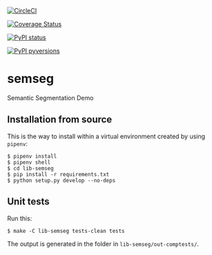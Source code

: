[![CircleCI](https://circleci.com/gh/duckietown/duckietown-semseg.svg?style=shield)](https://circleci.com/gh/duckietown/duckietown-semseg)

[![Coverage Status](https://coveralls.io/repos/github/duckietown/duckietown-semseg/badge.svg?branch=master18)](https://coveralls.io/github/duckietown/duckietown-semseg?branch=master18)

[![PyPI status](https://img.shields.io/pypi/status/duckietown_semseg.svg)](https://pypi.python.org/pypi/duckietown_semseg/)


[![PyPI pyversions](https://img.shields.io/pypi/pyversions/duckietown_semseg.svg)](https://pypi.python.org/pypi/duckietown_semseg/)


# semseg

Semantic Segmentation Demo


## Installation from source

This is the way to install within a virtual environment created by 
using `pipenv`:

    $ pipenv install
    $ pipenv shell
    $ cd lib-semseg
    $ pip install -r requirements.txt
    $ python setup.py develop --no-deps
    
   
## Unit tests

Run this:

    $ make -C lib-semseg tests-clean tests
    
The output is generated in the folder in `lib-semseg/out-comptests/`.
